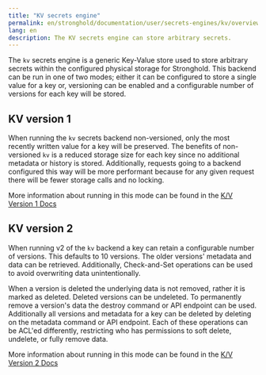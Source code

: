 ```yaml
---
title: "KV secrets engine"
permalink: en/stronghold/documentation/user/secrets-engines/kv/overview.html
lang: en
description: The KV secrets engine can store arbitrary secrets.
---
```


The `kv` secrets engine is a generic Key-Value store used to store arbitrary
secrets within the configured physical storage for Stronghold. This backend can be
run in one of two modes; either it can be configured to store a single value
for a key or, versioning can be enabled and a configurable number of versions
for each key will be stored.

## KV version 1

When running the `kv` secrets backend non-versioned, only the most recently
written value for a key will be preserved. The benefits of non-versioned `kv`
is a reduced storage size for each key since no additional metadata or history
is stored. Additionally, requests going to a backend configured this way will be
more performant because for any given request there will be fewer storage calls
and no locking.

More information about running in this mode can be found in the [K/V Version 1
Docs](/docs/secrets/kv/kv-v1)

## KV version 2

When running v2 of the `kv` backend a key can retain a configurable number of
versions. This defaults to 10 versions. The older versions' metadata and data
can be retrieved. Additionally, Check-and-Set operations can be used to avoid
overwriting data unintentionally.

When a version is deleted the underlying data is not removed, rather it is
marked as deleted. Deleted versions can be undeleted. To permanently remove a
version's data the destroy command or API endpoint can be used. Additionally all
versions and metadata for a key can be deleted by deleting on the metadata
command or API endpoint. Each of these operations can be ACL'ed differently,
restricting who has permissions to soft delete, undelete, or fully remove data.

More information about running in this mode can be found in the [K/V Version 2
Docs](/docs/secrets/kv/kv-v2)
